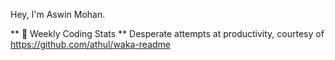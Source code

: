 Hey, I'm Aswin Mohan.

** 💽 Weekly Coding Stats **
Desperate attempts at productivity, courtesy of https://github.com/athul/waka-readme
<!--START_SECTION:waka-->
<!--END_SECTION:waka-->
